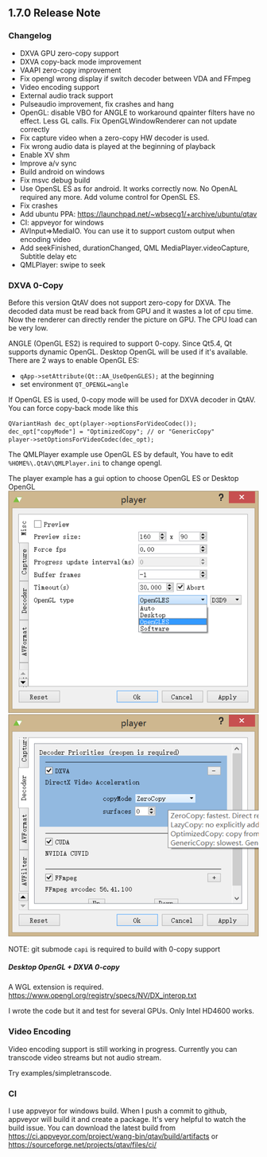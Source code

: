 ## 1.7.0 Release Note

### Changelog
- DXVA GPU zero-copy support
- DXVA copy-back mode improvement
- VAAPI zero-copy improvement 
- Fix opengl wrong display if switch decoder between VDA and FFmpeg
- Video encoding support
- External audio track support
- Pulseaudio improvement, fix crashes and hang
- OpenGL: disable VBO for ANGLE to workaround qpainter filters have no effect. Less GL calls. Fix OpenGLWindowRenderer can not update correctly
- Fix capture video when a zero-copy HW decoder is used.
- Fix wrong audio data is played at the beginning of playback
- Enable XV shm
- Improve a/v sync
- Build android on windows
- Fix msvc debug build
- Use OpenSL ES as for android. It works correctly now. No OpenAL required any more. Add volume control for OpenSL ES.
- Fix crashes
- Add ubuntu PPA: https://launchpad.net/~wbsecg1/+archive/ubuntu/qtav
- CI: appveyor for windows
- AVInput=>MediaIO. You can use it to support custom output when encoding video
- Add seekFinished, durationChanged, QML MediaPlayer.videoCapture, Subtitle delay etc
- QMLPlayer: swipe to seek

### DXVA 0-Copy

Before this version QtAV does not support zero-copy for DXVA. The decoded data must be read back from GPU and it wastes a lot of cpu time. Now the renderer can directly render the picture on GPU. The CPU load can be very low.

ANGLE (OpenGL ES2) is required to support 0-copy. Since Qt5.4, Qt supports dynamic OpenGL. Desktop OpenGL will be used if it's available. There are 2 ways to enable OpenGL ES:

- `qApp->setAttribute(Qt::AA_UseOpenGLES);` at the beginning
- set environment `QT_OPENGL=angle`

If OpenGL ES is used, 0-copy mode will be used for DXVA decoder in QtAV. You can force copy-back mode like this

    QVariantHash dec_opt(player->optionsForVideoCodec());
    dec_opt["copyMode"] = "OptimizedCopy"; // or "GenericCopy"
    player->setOptionsForVideoCodec(dec_opt);

The QMLPlayer example use OpenGL ES by default, You have to edit `%HOME%\.QtAV\QMLPlayer.ini` to change opengl.

The player example has a gui option to choose OpenGL ES or Desktop OpenGL
![](images/player-opengl.png "OpenGL setup for Windows") ![](images/player-DXVA.png "DXVA setup")

NOTE: git submode `capi` is required to build with 0-copy support


##### Desktop OpenGL + DXVA 0-copy

A WGL extension is required. https://www.opengl.org/registry/specs/NV/DX_interop.txt

I wrote the code but it and test for several GPUs. Only Intel HD4600 works.


### Video Encoding

Video encoding support is still working in progress. Currently you can transcode video streams but not audio stream.

Try examples/simpletranscode. 


### CI

I use appveyor for windows build. When I push a commit to github, appveyor will build it and create a package. It's very helpful to watch the build issue. You can download the latest build from
https://ci.appveyor.com/project/wang-bin/qtav/build/artifacts
 or https://sourceforge.net/projects/qtav/files/ci/